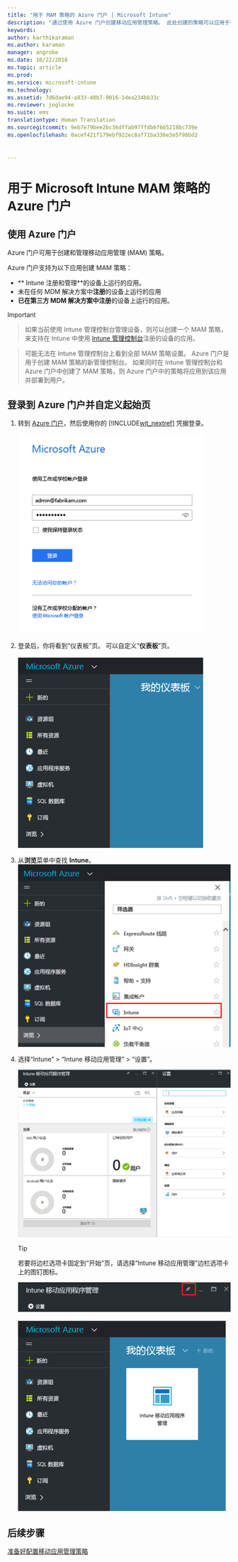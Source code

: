 ```yaml
---
title: "用于 MAM 策略的 Azure 门户 | Microsoft Intune"
description: "通过使用 Azure 门户创建移动应用管理策略。 此处创建的策略可以应用于在 Intune 中注册或未注册的设备。"
keywords: 
author: karthikaraman
ms.author: karaman
manager: angrobe
ms.date: 10/22/2016
ms.topic: article
ms.prod: 
ms.service: microsoft-intune
ms.technology: 
ms.assetid: 7d6dae94-a833-40b7-9016-14ea234bb33c
ms.reviewer: joglocke
ms.suite: ems
translationtype: Human Translation
ms.sourcegitcommit: 9eb7e79bee2bc36dffab97ffdb6f665218bc739e
ms.openlocfilehash: 0acef421f179ebf922ec8af71ba336e3e5f96bd2


---
```


# 用于 Microsoft Intune MAM 策略的 Azure 门户
## 使用 Azure 门户
Azure 门户可用于创建和管理移动应用管理 (MAM) 策略。

Azure 门户支持为以下应用创建 MAM 策略：
- ** Intune 注册和管理**的设备上运行的应用。
- 未在任何 MDM 解决方案中**注册**的设备上运行的应用
- **已在第三方 MDM 解决方案中注册**的设备上运行的应用。

>[!IMPORTANT]

> 如果当前使用 Intune 管理控制台管理设备，则可以创建一个 MAM 策略，来支持在 Intune 中使用 [Intune 管理控制台](configure-and-deploy-mobile-application-management-policies-in-the-microsoft-intune-console.md)注册的设备的应用。

> 可能无法在 Intune 管理控制台上看到全部 MAM 策略设置。 Azure 门户是用于创建 MAM 策略的新管理控制台。 如果同时在 Intune 管理控制台和 Azure 门户中创建了 MAM 策略，则 Azure 门户中的策略将应用到该应用并部署到用户。

## 登录到 Azure 门户并自定义起始页

1.  转到 [Azure 门户](https://portal.azure.com)，然后使用你的 [!INCLUDE[wit_nextref](../includes/wit_nextref_md.md)] 凭据登录。

    ![Azure 门户登录页的屏幕截图](../media/AppManagement/AzurePortal_MAMSigninPage.png)

2.  登录后，你将看到“仪表板”页。 可以自定义“**仪表板**”页。

    ![Azure 门户仪表板的屏幕截图](../media/AppManagement/AzurePortal_MAMStartboard_NoMAM.png)

3.  从**浏览**菜单中查找 **Intune**。![突出显示 Intune 的浏览菜单的屏幕截图](../media/AppManagement/AzurePortal_MAM_Browse_Intune.png)

4.  选择“Intune” > “Intune 移动应用管理” > “设置”。

    ![“Intune 移动应用程序管理”边栏选项卡的屏幕截图](../media/AppManagement/AzurePortal_MAM_Mainblade.png)

    > [!TIP]
    > 若要将边栏选项卡固定到“开始”页，请选择“Intune 移动应用管理”边栏选项卡上的图钉图标。

    ![突出显示图钉图标的“Intune 移动应用程序管理”边栏选项卡的屏幕截图](../media/AppManagement/AzurePortal_MAM_PinBladeAction.png)

    ![具有固定 Intune 磁贴的仪表板的屏幕截图](../media/AppManagement/AzurePortal_MAM_Startboard_withMAM.png)
## 后续步骤
[准备好配置移动应用管理策略](get-ready-to-configure-mobile-app-management-policies-with-microsoft-intune.md)



<!--HONumber=Oct16_HO3-->


